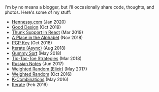 I'm by no means a blogger, but I'll occasionally share code, thoughts, and photos. Here's some of my stuff:

- [Hennessy.com](/hennessy) (Jan 2020)
- [Good Design](/good-design) (Oct 2019)
- [Thunk Support in React](/thunk-support-in-react) (Mar 2019)
- [A Place in the Alphabet](/a-place-in-the-alphabet) (Nov 2018)
- [PGP Key](/pgp-key) (Oct 2018)
- [Iterate (Async)](/iterate-async) (Aug 2018)
- [Gummy Sort](/gummy-sort) (May 2018)
- [Tic-Tac-Toe Strategies](/tic-tac-toe-strategies) (Mar 2018)
- [Russian Notes](/russian-notes) (Jun 2017)
- [Weighted Random (Elixir)](/weighted-random-elixir) (May 2017)
- [Weighted Random](/weighted-random) (Oct 2016)
- [K-Combinations](/k-combinations) (May 2016)
- [Iterate](/iterate) (Feb 2016)
